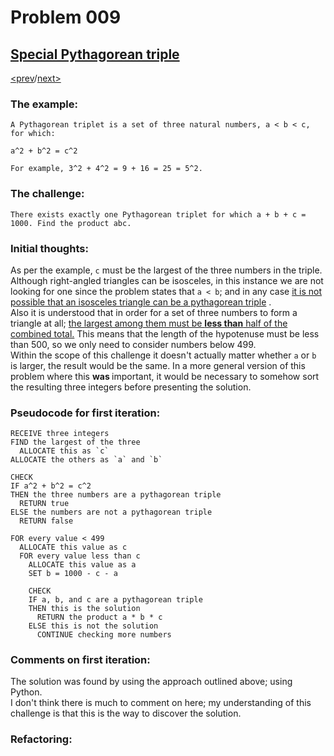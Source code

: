 # Problem 009

## [Special Pythagorean triple](https://projecteuler.net/problem=9)

[<prev](./../008_largest_product_in_a_series/README.md)/[next>](./../010_summation_of_primes/README.md) 

### The example:
`A Pythagorean triplet is a set of three natural numbers, a < b < c, for which:`

```
a^2 + b^2 = c^2
```
`For example, 3^2 + 4^2 = 9 + 16 = 25 = 5^2.`

### The challenge:
`There exists exactly one Pythagorean triplet for which a + b + c = 1000.
Find the product abc.`

### Initial thoughts:
As per the example, `c` must be the largest of the three numbers in the triple. Although right-angled triangles can be isosceles, in this instance we are not looking for one since the problem states that `a < b`; and in any case 
[it is not possible that an isosceles triangle can be a pythagorean triple](https://en.wikipedia.org/wiki/Special_right_triangle#:~:text=%3A305-,Almost%2Disosceles%20Pythagorean%20triples,isosceles%20right%20triangles%20do%20exist.)
.\
Also it is understood that in order for a set of three numbers to form a triangle at all; 
[the largest among them must be **less than** half of the combined total.](https://www.codewars.com/kata/reviews/56654b518dd05b11d1000049/groups/5dda5a4e26312500014bbb12) 
This means that the length of the hypotenuse must be less than 500, so we only need to consider numbers below 499.\
Within the scope of this challenge it doesn't actually matter whether `a` or `b` is larger, the result would be the same. In a more general version of this problem where this 
<b>
  was
</b> 
important, it would be necessary to somehow sort the resulting three integers before presenting the solution.


### Pseudocode for first iteration:
```
RECEIVE three integers
FIND the largest of the three
  ALLOCATE this as `c`
ALLOCATE the others as `a` and `b`

CHECK
IF a^2 + b^2 = c^2
THEN the three numbers are a pythagorean triple
  RETURN true
ELSE the numbers are not a pythagorean triple
  RETURN false
```
```
FOR every value < 499
  ALLOCATE this value as c
  FOR every value less than c
    ALLOCATE this value as a
    SET b = 1000 - c - a
    
    CHECK
    IF a, b, and c are a pythagorean triple
    THEN this is the solution
      RETURN the product a * b * c
    ELSE this is not the solution
      CONTINUE checking more numbers
```

### Comments on first iteration:
The solution was found by using the approach outlined above; using Python. \
I don't think there is much to comment on here; my understanding of this challenge is that this is the way to discover the solution.

### Refactoring:
